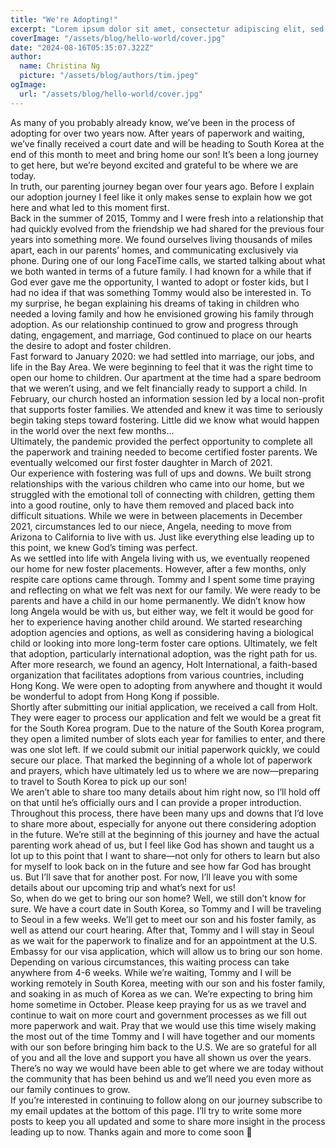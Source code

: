 ```yaml
---
title: "We're Adopting!"
excerpt: "Lorem ipsum dolor sit amet, consectetur adipiscing elit, sed do eiusmod tempor incididunt ut labore et dolore magna aliqua. Praesent elementum facilisis leo vel fringilla est ullamcorper eget. At imperdiet dui accumsan sit amet nulla facilities morbi tempus."
coverImage: "/assets/blog/hello-world/cover.jpg"
date: "2024-08-16T05:35:07.322Z"
author:
  name: Christina Ng
  picture: "/assets/blog/authors/tim.jpeg"
ogImage:
  url: "/assets/blog/hello-world/cover.jpg"
---
```


As many of you probably already know, we’ve been in the process of adopting for over two years now. After years of paperwork and waiting, we’ve finally received a court date and will be heading to South Korea at the end of this month to meet and bring home our son! It’s been a long journey to get here, but we’re beyond excited and grateful to be where we are today.
<br/>
In truth, our parenting journey began over four years ago. Before I explain our adoption journey I feel like it only makes sense to explain how we got here and what led to this moment first.
<br/>
Back in the summer of 2015, Tommy and I were fresh into a relationship that had quickly evolved from the friendship we had shared for the previous four years into something more. We found ourselves living thousands of miles apart, each in our parents’ homes, and communicating exclusively via phone. During one of our long FaceTime calls, we started talking about what we both wanted in terms of a future family. I had known for a while that if God ever gave me the opportunity, I wanted to adopt or foster kids, but I had no idea if that was something Tommy would also be interested in. To my surprise, he began explaining his dreams of taking in children who needed a loving family and how he envisioned growing his family through adoption. As our relationship continued to grow and progress through dating, engagement, and marriage, God continued to place on our hearts the desire to adopt and foster children.
<br/>
Fast forward to January 2020: we had settled into marriage, our jobs, and life in the Bay Area. We were beginning to feel that it was the right time to open our home to children. Our apartment at the time had a spare bedroom that we weren’t using, and we felt financially ready to support a child. In February, our church hosted an information session led by a local non-profit that supports foster families. We attended and knew it was time to seriously begin taking steps toward fostering. Little did we know what would happen in the world over the next few months…
<br/>
Ultimately, the pandemic provided the perfect opportunity to complete all the paperwork and training needed to become certified foster parents. We eventually welcomed our first foster daughter in March of 2021.
<br/>
Our experience with fostering was full of ups and downs. We built strong relationships with the various children who came into our home, but we struggled with the emotional toll of connecting with children, getting them into a good routine, only to have them removed and placed back into difficult situations. While we were in between placements in December 2021, circumstances led to our niece, Angela, needing to move from Arizona to California to live with us. Just like everything else leading up to this point, we knew God’s timing was perfect.
<br/>
As we settled into life with Angela living with us, we eventually reopened our home for new foster placements. However, after a few months, only respite care options came through. Tommy and I spent some time praying and reflecting on what we felt was next for our family. We were ready to be parents and have a child in our home permanently. We didn’t know how long Angela would be with us, but either way, we felt it would be good for her to experience having another child around. We started researching adoption agencies and options, as well as considering having a biological child or looking into more long-term foster care options. Ultimately, we felt that adoption, particularly international adoption, was the right path for us. After more research, we found an agency, Holt International, a faith-based organization that facilitates adoptions from various countries, including Hong Kong. We were open to adopting from anywhere and thought it would be wonderful to adopt from Hong Kong if possible.
<br/>
Shortly after submitting our initial application, we received a call from Holt. They were eager to process our application and felt we would be a great fit for the South Korea program. Due to the nature of the South Korea program, they open a limited number of slots each year for families to enter, and there was one slot left. If we could submit our initial paperwork quickly, we could secure our place. That marked the beginning of a whole lot of paperwork and prayers, which have ultimately led us to where we are now—preparing to travel to South Korea to pick up our son!
<br/>
We aren’t able to share too many details about him right now, so I’ll hold off on that until he’s officially ours and I can provide a proper introduction. Throughout this process, there have been many ups and downs that I’d love to share more about, especially for anyone out there considering adoption in the future. We’re still at the beginning of this journey and have the actual parenting work ahead of us, but I feel like God has shown and taught us a lot up to this point that I want to share—not only for others to learn but also for myself to look back on in the future and see how far God has brought us. But I’ll save that for another post. For now, I’ll leave you with some details about our upcoming trip and what’s next for us!
<br/>
So, when do we get to bring our son home? Well, we still don’t know for sure. We have a court date in South Korea, so Tommy and I will be traveling to Seoul in a few weeks. We’ll get to meet our son and his foster family, as well as attend our court hearing. After that, Tommy and I will stay in Seoul as we wait for the paperwork to finalize and for an appointment at the U.S. Embassy for our visa application, which will allow us to bring our son home. Depending on various circumstances, this waiting process can take anywhere from 4-6 weeks. While we’re waiting, Tommy and I will be working remotely in South Korea, meeting with our son and his foster family, and soaking in as much of Korea as we can. We’re expecting to bring him home sometime in October. Please keep praying for us as we travel and continue to wait on more court and government processes as we fill out more paperwork and wait. Pray that we would use this time wisely making the most out of the time Tommy and I will have together and our moments with our son before bringing him back to the U.S. We are so grateful for all of you and all the love and support you have all shown us over the years. There’s no way we would have been able to get where we are today without the community that has been behind us and we’ll need you even more as our family continues to grow.
<br/>
If you’re interested in continuing to follow along on our journey subscribe to my email updates at the bottom of this page. I’ll try to write some more posts to keep you all updated and some to share more insight in the process leading up to now. Thanks again and more to come soon 🙂
